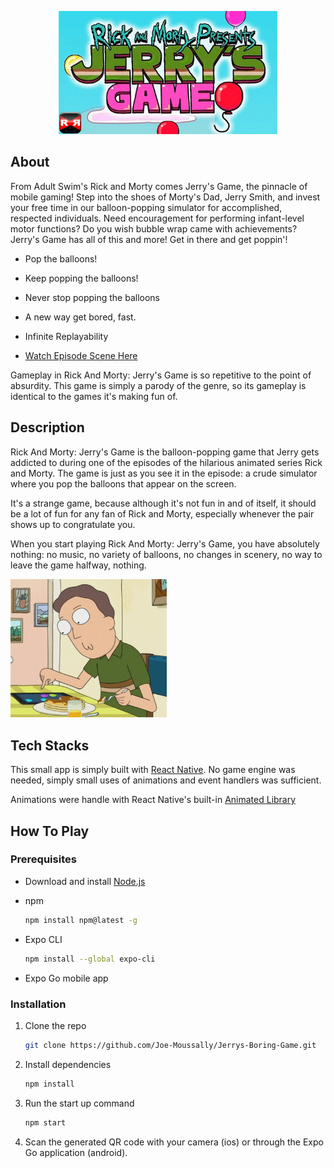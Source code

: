 <p align="center"><img src="./assets/readme/poster.webp" width="350"></p>

## About

From Adult Swim's Rick and Morty comes Jerry's Game, the pinnacle of mobile gaming! Step into the shoes of Morty's Dad, Jerry Smith, and invest your free time in our balloon-popping simulator for accomplished, respected individuals. Need encouragement for performing infant-level motor functions? Do you wish bubble wrap came with achievements? Jerry's Game has all of this and more! Get in there and get poppin'!

- Pop the balloons!
- Keep popping the balloons!
- Never stop popping the balloons
- A new way get bored, fast.
- Infinite Replayability


- [Watch Episode Scene Here](https://www.youtube.com/watch?v=yR1aZZOT3wI)

Gameplay in Rick And Morty: Jerry's Game is so repetitive to the point of absurdity. This game is simply a parody of the genre, so its gameplay is identical to the games it's making fun of.


## Description

Rick And Morty: Jerry's Game is the balloon-popping game that Jerry gets addicted to during one of the episodes of the hilarious animated series Rick and Morty. The game is just as you see it in the episode: a crude simulator where you pop the balloons that appear on the screen.

It's a strange game, because although it's not fun in and of itself, it should be a lot of fun for any fan of Rick and Morty, especially whenever the pair shows up to congratulate you.

When you start playing Rick And Morty: Jerry's Game, you have absolutely nothing: no music, no variety of balloons, no changes in scenery, no way to leave the game halfway, nothing.

<p>
    <img src="./assets/readme/image 1.png" width="250px"/>
</p>



## Tech Stacks

This small app is simply built with [React Native](https://reactnative.dev/). No game engine was needed, simply small uses of animations and event handlers was sufficient.

Animations were handle with React Native's built-in [Animated Library](https://reactnative.dev/docs/animated)

## How To Play

### Prerequisites
* Download and install [Node.js](https://nodejs.org/en/)

* npm
  ```sh
  npm install npm@latest -g
  ```
* Expo CLI
  ```sh
  npm install --global expo-cli
  ```
* Expo Go mobile app

### Installation

1. Clone the repo
   ```sh
   git clone https://github.com/Joe-Moussally/Jerrys-Boring-Game.git
2. Install dependencies
   ```sh
   npm install
   ```
3. Run the start up command
   ```sh
   npm start
   ```
4. Scan the generated QR code with your camera (ios) or through the Expo Go application (android).